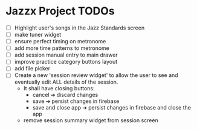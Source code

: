 # Jazzx Project TODOs

- [ ] Highlight user's songs in the Jazz Standards screen
- [ ] make tuner widget
- [ ] ensure perfect timing on metronome
- [ ] add more time patterns to metronome
- [ ] add session manual entry to main drawer
- [ ] improve practice category buttons layout
- [ ] add file picker
- [ ] Create a new 'session review widget' to allow 
    the user to see and eventually edit ALL details of the session. 
    - It shall have closing buttons:
        - cancel ➔  discard changes
        - save ➔ persist changes in firebase
        - save and close app ➔  persist changes in firebase and close the app
    - remove session summary widget from session screen
